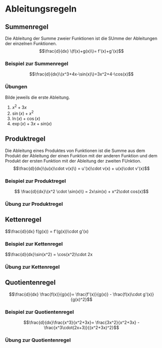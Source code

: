 # Ableitungsregeln

## Summenregel
Die Ableitung der Summe zweier Funktionen ist die SUmme der Ableitungen der einzelnen Funktionen.
$$\frac{d}{dx} \(f(x)+g(x)\)= f'(x)+g'(x)$$

### Beispiel zur Summenregel
$$\frac{d}{dx}\(x^3+4x-\sin(x)\)=3x^2+4-\cos(x)$$

### Übungen
Bilde jeweils die erste Ableitung.

  1. $x^2+3x$
  2. $\sin(x)+x^2$
  3. $\ln(x)+\cos(x)$
  4. $\exp(x)+3x+sin(x)$

## Produktregel
Die Ableitung eines Produktes von Funktionen ist die Summe aus dem Produkt der Ableitung der einen Funktion mit der anderen Funktion und dem Produkt der ersten Funktion mit der Ableitung der zweiten FUnktion.
$$\frac{d}{dx}\(u(x)\cdot v(x)\) = u'(x)\cdot v(x) + u(x)\cdot v'(x)$$

### Beispiel zur Produktregel
$$ \frac{d}{dx}\(x^2 \cdot \sin(x)\) = 2x\sin(x) + x^2\cdot cos(x)$$

### Übung zur Produktregel

## Kettenregel

$$\frac{d}{dx} f(g(x)) = f'(g(x))\cdot g'(x)

### Beispiel zur Kettenregel

$$\frac{d}{dx}\sin(x^2) = \cos(x^2)\cdot 2x

### Übung zur Kettenregel

## Quotientenregel

$$\frac{d}{dx} \frac{f(x)}{g(x)}= \frac{f'(x)}{g(x)} - \frac{f(x)\cdot g'(x)}{g(x)^2}$$

### Beispiel zur Quotientenregel

$$\frac{d}{dx}\frac{x^3}{x^2+3x}= \frac{3x^2}{x^2+3x} - \frac{x^3\cdot(2x+3)}{(x^2+3x)^2}$$

### Übung zur Quotientenregel
